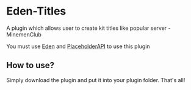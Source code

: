 # Eden-Titles
A plugin which allows user to create kit titles like popular server - MinemenClub

You must use [Eden](https://github.com/diamond-rip/Eden) and [PlaceholderAPI](https://www.spigotmc.org/resources/placeholderapi.6245/) to use this plugin

## How to use?

Simply download the plugin and put it into your plugin folder. That's all!
